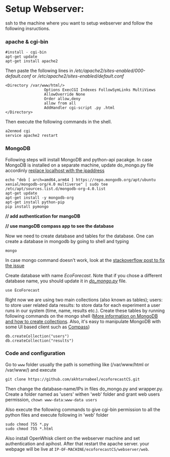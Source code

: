 # Setup Webserver:
ssh to the machine where you want to setup webserver and follow the following insructions.

### apache & cgi-bin 
```
#install - cgi-bin 
apt-get update
apt-get install apache2
```

Then paste the following lines in */etc/apache2/sites-enabled/000-default.conf* or */etc/apache2/sites-enabled/default.conf*
```
<Directory /var/www/html/>
                 Options ExecCGI Indexes FollowSymLinks MultiViews
                 AllowOverride None
                 Order allow,deny
                 allow from all
                 AddHandler cgi-script .py .html
</Directory>
```

Then execute the following commands in the shell.

```
a2enmod cgi
service apache2 restart
```

### MongoDB
Following steps will install MongoDB and python-api pacakge. In case MongoDB is installed on a separate machine, update do_mongo.py file accordinly [replace localhost with the ipaddress](https://github.com/akhtarnabeel/ecoforecastCS/blob/master/webserver/web/do_mongo.py#L9)
```apt-key adv --keyserver hkp://keyserver.ubuntu.com:80 --recv 9DA31620334BD75D9DCB49F368818C72E52529D4
echo "deb [ arch=amd64,arm64 ] https://repo.mongodb.org/apt/ubuntu xenial/mongodb-org/4.0 multiverse" | sudo tee /etc/apt/sources.list.d/mongodb-org-4.0.list
apt-get update
apt-get install -y mongodb-org
apt-get install python-pip
pip install pymongo
```

**// add authentication for mangoDB**

**// use mangoDB compass app to see the database**

Now we need to create database and tables for the database. One can create a database in mongodb by going to shell and typing 
```
mongo
```
In case mongo command doesn't work, look at the [stackoverflow post to fix the issue](https://stackoverflow.com/questions/13312358/mongo-couldnt-connect-to-server-127-0-0-127017)

Create database with name *EcoForecast*. Note that if you chose a different database name, you should update it in [*do_mongo.py*](https://github.com/akhtarnabeel/ecoforecastCS/blob/c260f93557115b49c50b7dec1582def052796d93/webserver/web/do_mongo.py#L10) file.
```
use EcoForecast
```
Right now we are using two main collections (also known as tables);
users: to store user related data
results: to store data for each experiment a user runs in our system (time, name, results etc.). 
Create these tables by running following commands on the mongo shell ([More information on MongoDB and how to create collections](https://www.tutorialspoint.com/mongodb/mongodb_create_collection.htm). Also, it's easy to manipulate MongoDB with some UI based client such as [Compass](https://www.mongodb.com/products/compass))
```
db.createCollection("users")
db.createCollection("results")
```

### Code and configuration

Go to ```www``` folder usually the path is something like (/var/www/html or /var/www/) and execute 
```
git clone https://github.com/akhtarnabeel/ecoforecastCS.git
```
Then change the database-name/IPs in files do_mongo.py and wrapper.py.
Create a folder named as 'users' withen 'web' folder and grant web users permission,
```chown www-data:www-data users```

Also execute the following commands to give cgi-bin permission to all the python files and execute following in 'web' folder
 
 ```
 sudo chmod 755 *.py 
 sudo chmod 755 *.html 
 ```

Also install OpenWhisk client on the webserver machine and set authentication and apihost.
After that restart the apache server. your webpage will be live at ```IP-OF-MACHINE/ecoforecastCS/webserver/web```.
